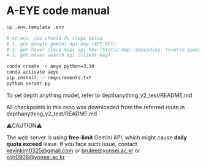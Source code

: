 # A-EYE code manual

```bash
cp .env.template .env

# at env, you should do steps below
# 1. get google gemini api key (API_KEY)
# 2. get naver cloud maps api key (Static map, Geocoding, reverse geocoding, directions 5/15)
# 3. get naver search api (client key)

conda create -n aeye python=3.10
conda activate aeye
pip install -r requirements.txt
python server.py
```

To set depth anything model, refer to depthanything_v2_test/README.md

All checkpoints in this repo was downloaded from the referred route in depthanything_v2_test/README.md

⚠️CAUTION⚠️

The web server is using **free-limit** Gemini API, which might cause **daily quota exceed** issue. If you face such issue, contact kevinkim0325@gmail.com or brulee@yonsei.ac.kr or pljh0906@yonsei.ac.kr
